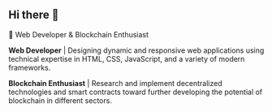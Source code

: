 ## Hi there 👋
🚀 Web Developer & Blockchain Enthusiast

**Web Developer** | Designing dynamic and responsive web applications using technical expertise in HTML, CSS, JavaScript, and a variety of modern frameworks.

**Blockchain Enthusiast** | Research and implement decentralized technologies and smart contracts toward further developing the potential of blockchain in different sectors.







